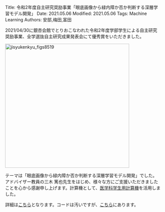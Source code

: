 Title: 令和2年度自主研究奨励事業「眼底画像から緑内障か否か判断する深層学習モデル開発」
Date: 2021.05.06
Modified: 2021.05.06
Tags: Machine Learning
Authors: 安部,梅田,富田

2021/04/30に銀杏会館でとりおこなわれた令和2年度学部学生による自主研究奨励事業、全学選抜自主研究成果発表会にて優秀賞をいただきました。

<img src="{attach}./images/jisyukenkyu_figs/8519.jpg" alt="jisyukenkyu_figs8519" width="400px">

テーマは「眼底画像から緑内障か否か判断する深層学習モデル開発」でした。
アドバイザー教員の三木 篤也先生をはじめ、様々な方にご支援いただきましたことを心から感謝申し上げます。計算機として、[医学科学生用計算機]({filename}/pages/student_server.md)を活用しました。

詳細は[こちら](http://hdl.handle.net/11094/80643)となります。コードは汚いですが、[こちら](https://github.com/abebe9849/glaucoma_cls/tree/main)にあります。
